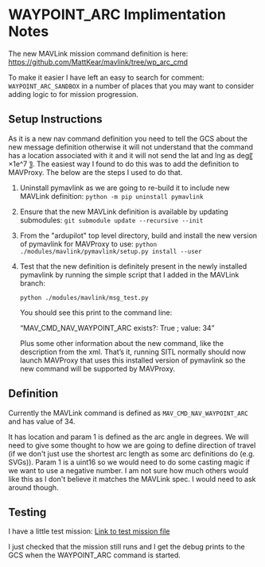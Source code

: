 
# WAYPOINT_ARC Implimentation Notes

The new MAVLink mission command definition is here: https://github.com/MattKear/mavlink/tree/wp_arc_cmd

To make it easier I have left an easy to search for comment: `WAYPOINT_ARC_SANDBOX` in a number of places that you may want to consider adding logic to for mission progression.


## Setup Instructions

As it is a new nav command definition you need to tell the GCS about the new message definition otherwise it will not understand that the command has a location associated with it and it will not send the lat and lng as deg⁡〖 ×1e^7 〗.  The easiest way I found to do this was to add the definition to MAVProxy.  The below are the steps I used to do that.

1. Uninstall pymavlink as we are going to re-build it to include new MAVLink definition:
`python -m pip uninstall pymavlink`

2. Ensure that the new MAVLink definition is available by updating submodules:
`git submodule update --recursive --init`

3. From the "ardupilot" top level directory, build and install the new version of pymavlink for MAVProxy to use:
`python ./modules/mavlink/pymavlink/setup.py install --user`

4. Test that the new definition is definitely present in the newly installed pymavlink by running the simple script that I added in the MAVLink branch:

    `python ./modules/mavlink/msg_test.py`

    You should see this print to the command line: 

    “MAV_CMD_NAV_WAYPOINT_ARC exists?: True ; value: 34” 

    Plus some other information about the new command, like the description from the xml.
	That’s it, running SITL normally should now launch MAVProxy that uses this installed version of pymavlink so the new command will be supported by MAVProxy.


## Definition

Currently the MAVLink command is defined as `MAV_CMD_NAV_WAYPOINT_ARC` and has value of 34.

It has location and param 1 is defined as the arc angle in degrees.  We will need to give some thought to how we are going to define direction of travel (if we don't just use the shortest arc length as some arc definitions do (e.g. SVGs)).  Param 1 is a uint16 so we would need to do some casting magic if we want to use a negative number. I am not sure how much others would like this as I don't believe it matches the MAVLink spec. I would need to ask around though.


## Testing 

I have a little test mission: [Link to test mission file](./TestMission.waypoints)

I just checked that the mission still runs and I get the debug prints to the GCS when the WAYPOINT_ARC command is started.








